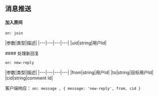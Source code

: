 ## 消息推送

#### 加入房间

`on: join`

|参数|类型|描述|
|---|---|---|---|
|uid|string|用户Id|


#### 处理新回复

`on: new-reply`

|参数|类型|描述|
|---|---|---|---|
|from|string|用户Id|
|to|string|目标用户Id|
|cid|string|comment Id|

客户端响应： `on: message , { message: 'new-reply', from, cid }`
